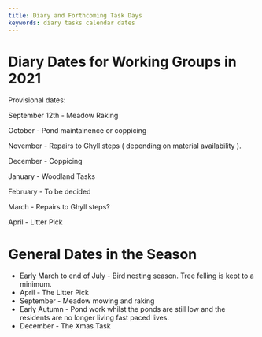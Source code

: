 ```yaml
---
title: Diary and Forthcoming Task Days
keywords: diary tasks calendar dates
---
```


# Diary Dates for Working Groups in 2021

Provisional dates:

September 12th - Meadow Raking

October - Pond maintainence or coppicing

November - Repairs to Ghyll steps ( depending on material availability ).

December - Coppicing

January - Woodland Tasks

February  - To be decided

March  - Repairs to Ghyll steps?

April - Litter Pick


# General Dates in the Season

* Early March to end of July - Bird nesting season. Tree felling is kept to a minimum.
* April - The Litter Pick
* September - Meadow mowing and raking
* Early Autumn - Pond work whilst the ponds are still low and the residents are no longer living fast paced lives.
* December - The Xmas Task